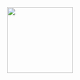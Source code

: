 <div align="center"> 
 <a href="#">
  <img height="150px" src="https://apii-github.vercel.app/api/ogabriell">
 </a>
</div>
 
